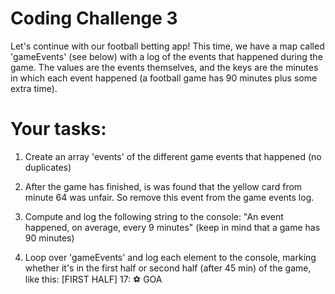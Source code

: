 # Coding Challenge 3

Let's continue with our football betting app! This time, we have a map called 'gameEvents' (see below) with a log of the events that happened during the game. The values are the events themselves, and the keys are the minutes in which each event happened (a football game has 90 minutes plus some extra time).

# Your tasks:

1. Create an array 'events' of the different game events that happened (no duplicates)

2. After the game has finished, is was found that the yellow card from minute 64 was unfair. So remove this event from the game events log.

3. Compute and log the following string to the console: "An event happened, on average, every 9 minutes" (keep in mind that a game has 90 minutes)

4. Loop over 'gameEvents' and log each element to the console, marking whether it's in the first half or second half (after 45 min) of the game, like this: [FIRST HALF] 17: ⚽ GOA
